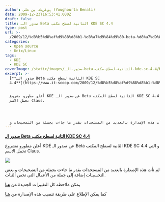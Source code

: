 ```yaml
---
author: يوغرطة بن علي (Youghourta Benali)
date: 2009-12-23T16:53:41.000Z
draft: false
title: صدور الـ Beta الثانية لسطح مكتب KDE SC 4.4
type: post
url: >-
  /2009/12/%d8%b5%d8%af%d9%88%d8%b1-%d8%a7%d9%84%d9%80-beta-%d8%a7%d9%84%d8%ab%d8%a7%d9%86%d9%8a%d8%a9-%d9%84%d8%b3%d8%b7%d8%ad-%d9%85%d9%83%d8%aa%d8%a8-kde-sc-4-4/
categories:
  - Open source
  - Unix/Linux
tags:
  - KDE
  - KDE SC
coverImage: /static/images/صدور-الـ-beta-الثانية-لسطح-مكتب-kde-sc-4-4/KDE_logo.jpg
excerpt: >-
  [**صدور الـ Beta الثانية لسطح مكتب KDE SC
  4.4**](https://www.it-scoop.com/2009/12/%d8%b5%d8%af%d9%88%d8%b1-%d8%a7%d9%84%d9%80-beta-%d8%a7%d9%84%d8%ab%d8%a7%d9%86%d9%8a%d8%a9-%d9%84%d8%b3%d8%b7%d8%ad-%d9%85%d9%83%d8%aa%d8%a8-kde-sc-4-4/)


  أعلن مطورو مشروع KDE عن صدور الـ Beta الثانية لسطح المكتب KDE SC 4.4 و التي
  تحمل الاسم Claus.




  لم تأت هذه الإصدارة بالعديد من المستجدات بقدر ما جاءت بجملة من التصحيحات و
---
```

[**صدور الـ Beta الثانية لسطح مكتب KDE SC 4.4**](https://www.it-scoop.com/2009/12/%d8%b5%d8%af%d9%88%d8%b1-%d8%a7%d9%84%d9%80-beta-%d8%a7%d9%84%d8%ab%d8%a7%d9%86%d9%8a%d8%a9-%d9%84%d8%b3%d8%b7%d8%ad-%d9%85%d9%83%d8%aa%d8%a8-kde-sc-4-4/)

أعلن مطورو مشروع KDE عن صدور الـ Beta الثانية لسطح المكتب KDE SC 4.4 و التي تحمل الاسم Claus.

![](/static/images/صدور-الـ-beta-الثانية-لسطح-مكتب-kde-sc-4-4/KDE_logo.jpg)

لم تأت هذه الإصدارة بالعديد من المستجدات بقدر ما جاءت بجملة من التصحيحات و بعض التحسينات إضافة إلى جملة من الأعمال التي تخص الثبات.

يمكن ملاحظة كل التغييرات الجديدة من [هنا](http://techbase.kde.org/Schedules/KDE4/4.4\_Release_Goals)

كما يمكن الإطلاع على طريقة تنصيب هذه الإصدارة من [هنا](http://kde.org/announcements/announce-4.4-beta2.php)
